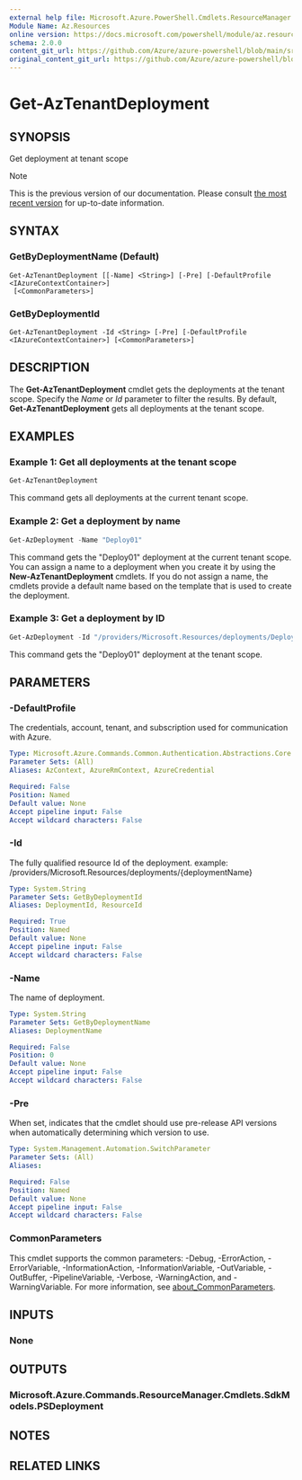 ```yaml
---
external help file: Microsoft.Azure.PowerShell.Cmdlets.ResourceManager.dll-Help.xml
Module Name: Az.Resources
online version: https://docs.microsoft.com/powershell/module/az.resources/get-aztenantdeployment
schema: 2.0.0
content_git_url: https://github.com/Azure/azure-powershell/blob/main/src/Resources/Resources/help/Get-AzTenantDeployment.md
original_content_git_url: https://github.com/Azure/azure-powershell/blob/main/src/Resources/Resources/help/Get-AzTenantDeployment.md
---
```


# Get-AzTenantDeployment

## SYNOPSIS
Get deployment at tenant scope

> [!NOTE]
>This is the previous version of our documentation. Please consult [the most recent version](/powershell/module/az.resources/get-aztenantdeployment) for up-to-date information.

## SYNTAX

### GetByDeploymentName (Default)
```
Get-AzTenantDeployment [[-Name] <String>] [-Pre] [-DefaultProfile <IAzureContextContainer>]
 [<CommonParameters>]
```

### GetByDeploymentId
```
Get-AzTenantDeployment -Id <String> [-Pre] [-DefaultProfile <IAzureContextContainer>] [<CommonParameters>]
```

## DESCRIPTION
The **Get-AzTenantDeployment** cmdlet gets the deployments at the tenant scope.
Specify the *Name* or *Id* parameter to filter the results.
By default, **Get-AzTenantDeployment** gets all deployments at the tenant scope.

## EXAMPLES

### Example 1: Get all deployments at the tenant scope
```powershell
Get-AzTenantDeployment
```

This command gets all deployments at the current tenant scope.

### Example 2: Get a deployment by name
```powershell
Get-AzDeployment -Name "Deploy01"
```

This command gets the "Deploy01" deployment at the current tenant scope.
You can assign a name to a deployment when you create it by using the **New-AzTenantDeployment** cmdlets.
If you do not assign a name, the cmdlets provide a default name based on the template that is used to create the deployment.

### Example 3: Get a deployment by ID
```powershell
Get-AzDeployment -Id "/providers/Microsoft.Resources/deployments/Deploy01"
```

This command gets the "Deploy01" deployment at the tenant scope.

## PARAMETERS

### -DefaultProfile
The credentials, account, tenant, and subscription used for communication with Azure.

```yaml
Type: Microsoft.Azure.Commands.Common.Authentication.Abstractions.Core.IAzureContextContainer
Parameter Sets: (All)
Aliases: AzContext, AzureRmContext, AzureCredential

Required: False
Position: Named
Default value: None
Accept pipeline input: False
Accept wildcard characters: False
```

### -Id
The fully qualified resource Id of the deployment.
example: /providers/Microsoft.Resources/deployments/{deploymentName}

```yaml
Type: System.String
Parameter Sets: GetByDeploymentId
Aliases: DeploymentId, ResourceId

Required: True
Position: Named
Default value: None
Accept pipeline input: False
Accept wildcard characters: False
```

### -Name
The name of deployment.

```yaml
Type: System.String
Parameter Sets: GetByDeploymentName
Aliases: DeploymentName

Required: False
Position: 0
Default value: None
Accept pipeline input: False
Accept wildcard characters: False
```

### -Pre
When set, indicates that the cmdlet should use pre-release API versions when automatically determining which version to use.

```yaml
Type: System.Management.Automation.SwitchParameter
Parameter Sets: (All)
Aliases:

Required: False
Position: Named
Default value: None
Accept pipeline input: False
Accept wildcard characters: False
```

### CommonParameters
This cmdlet supports the common parameters: -Debug, -ErrorAction, -ErrorVariable, -InformationAction, -InformationVariable, -OutVariable, -OutBuffer, -PipelineVariable, -Verbose, -WarningAction, and -WarningVariable. For more information, see [about_CommonParameters](http://go.microsoft.com/fwlink/?LinkID=113216).

## INPUTS

### None

## OUTPUTS

### Microsoft.Azure.Commands.ResourceManager.Cmdlets.SdkModels.PSDeployment

## NOTES

## RELATED LINKS
